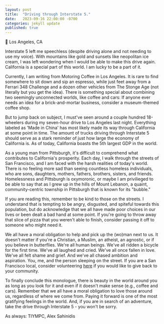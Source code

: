 ```yaml
---
layout: post
title:  "Driving through Interstate 5."
date:   2023-09-16 22:00:00 -0700
categories: jekyll update
published: true
---
```

📍 Los Angeles, CA

Interstate 5 left me speechless (despite driving alone and not needing to use my voice). With mountains like gold and sunsets like neopolitan ice cream, I was left wondering when I would be able to make this drive again. California is a special part of this world. I am lucky to be a part of it.

Currently, I am writing from Motoring Coffee in Los Angeles. It is rare to find somewhere to sit down and sip an espresso, while just feet away from a Ferrari 348 Challenge and a dozen other vehicles from The Stonge Age (not literally but you get the idea). There is something special about combining two seemingly unconnected worlds, like coffee and cars: If anyone ever needs an idea for a brick-and-mortar business, consider a museum-themed coffee shop.

But to jump back on subject, I must've seen around a couple hundred 18-wheelers during my seven-hour drive to Los Angeles last night. Everything labeled as 'Made in China' has most likely made its way through California at some point in time. The amount of trucks driving through Interstate 5 should serve as a stark reminder of just how large the economy of California is. As of today, California boasts the 5th largest GDP in the world.

As a young man from Pittsburgh, it's difficult to comprehend what contributes to California's prosperity. Each day, I walk through the streets of San Francisco, and I am faced with the harsh realities of today's world. There is no feeling more sad than seeing countless homeless individuals, who are sons, daughters, mothers, fathers, brothers, sisters, and friends. Homelessness and Pittsburgh is oxymoronic, or maybe I am privilieged to be able to say that as I grew up in the hills of Mount Lebanon, a quaint, community-centric township in Pittsburgh that is known for its "bubble."

If you are reading this, remember to be kind to those on the streets. I understand that is tempting to be angry, disgusted, and spiteful towards this population, but do acknowledge that we all have made poor choices in our lives or been dealt a bad hand at some point. If you're going to throw away that slice of pizza that you weren't able to finish, consider passing it off to someone who might need it. 

We all have a moral obligation to help and pick up the (wo)man next to us. It doesn't matter if you're a Christian, a Muslim, an atheist, an agnostic, or if you believe in butterflies. We're all human beings. We've all ridden a bicycle for the first time. We've all laughed and cried. We've all once fallen in love. We've all felt shame and grief. And we've all chased ambition and aspiration. You, me, and the person sleeping on the street. If you are a San Francisco local, consider volunteering [here](https://www.sfmfoodbank.org/volunteer/) if you would like to give back to your community.

To finally conclude this monologue, there is beauty in the world around you as long as you look for it and even if it doesn't make sense (e.g., coffee and cars). Remember that we all have a moral obligation to love those around us, regardless of where we come from. Paying it forward is one of the most gratifying feelings in the world. And, if you are in search of an adventure, take the drive through Interstate 5 - you won't be sorry.

As always: TIYMPC,
Alex Sahinidis